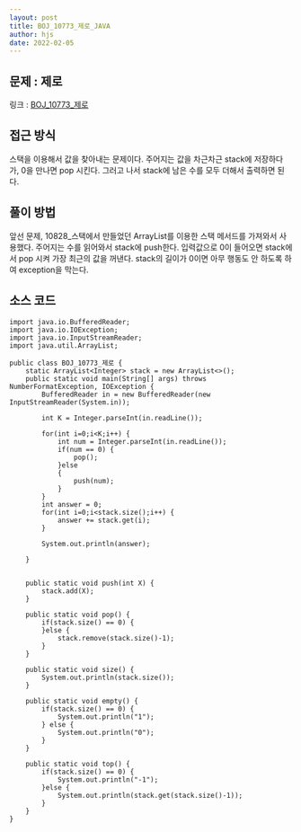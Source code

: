 ```yaml
---
layout: post
title: BOJ_10773_제로_JAVA
author: hjs
date: 2022-02-05
---
```


## 문제 : 제로 
링크 : [BOJ_10773_제로](https://www.acmicpc.net/problem/10773)


## 접근 방식
스택을 이용해서 값을 찾아내는 문제이다. 주어지는 값을 차근차근 stack에 저장하다가, 0을 만나면 pop 시킨다. 그러고 나서 stack에 남은 수를 모두 더해서 출력하면 된다.


## 풀이 방법
앞선 문제, 10828_스택에서 만들었던 ArrayList를 이용한 스택 메서드를 가져와서 사용했다. 주어지는 수를 읽어와서 stack에 push한다. 입력값으로 0이 들어오면 stack에서 pop 시켜 가장 최근의 값을 꺼낸다. stack의 길이가 0이면 아무 행동도 안 하도록 하여 exception을 막는다.

## 소스 코드
~~~
import java.io.BufferedReader;
import java.io.IOException;
import java.io.InputStreamReader;
import java.util.ArrayList;

public class BOJ_10773_제로 {
	static ArrayList<Integer> stack = new ArrayList<>();
	public static void main(String[] args) throws NumberFormatException, IOException {
		BufferedReader in = new BufferedReader(new InputStreamReader(System.in));

		int K = Integer.parseInt(in.readLine());

		for(int i=0;i<K;i++) {
			int num = Integer.parseInt(in.readLine());
			if(num == 0) {
				pop();
			}else
			{
				push(num);
			}
		}
		int answer = 0;
		for(int i=0;i<stack.size();i++) {
			answer += stack.get(i);
		}

		System.out.println(answer);

	}


	public static void push(int X) {
		stack.add(X);
	}

	public static void pop() {
		if(stack.size() == 0) {
		}else {
			stack.remove(stack.size()-1);
		}
	}

	public static void size() {
		System.out.println(stack.size());
	}

	public static void empty() {
		if(stack.size() == 0) {
			System.out.println("1");
		} else {
			System.out.println("0");
		}
	}

	public static void top() {
		if(stack.size() == 0) {
			System.out.println("-1");
		}else {
			System.out.println(stack.get(stack.size()-1));
		}
	}
}


~~~
